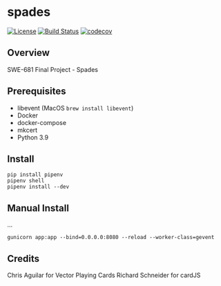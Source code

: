 # spades

[![License](https://img.shields.io/badge/License-Apache%202.0-blue.svg)](https://spdx.org/licenses/Apache-2.0)
[![Build Status](https://travis-ci.org/kuwv/python-spades.svg?branch=master)](https://travis-ci.org/kuwv/python-spades)
[![codecov](https://codecov.io/gh/kuwv/python-spades/branch/master/graph/badge.svg)](https://codecov.io/gh/kuwv/python-spades)

## Overview

SWE-681 Final Project - Spades

## Prerequisites

- libevent (MacOS `brew install libevent`)
- Docker
- docker-compose
- mkcert
- Python 3.9

## Install

```
pip install pipenv
pipenv shell
pipenv install --dev
```

## Manual Install

...

```
gunicorn app:app --bind=0.0.0.0:8080 --reload --worker-class=gevent
```

## Credits

Chris Aguilar for Vector Playing Cards
Richard Schneider for cardJS

